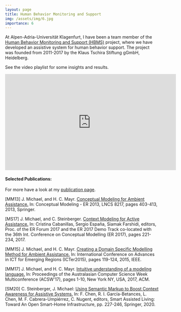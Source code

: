 ```yaml
---
layout: page
title: Human Behavior Monitoring and Support 
img: /assets/img/6.jpg
importance: 6
---
```


At Alpen-Adria-Universität Klagenfurt, I have been a team member of the
[Human Behavior Monitoring and Support (HBMS)](https://ae-ainf.aau.at/hbms/) 
project, where we have developed an assistive system for human behavior support.
The project was founded from 2011-2017 by the Klaus Tschira Stiftung gGmbH, Heidelberg. 

See the video playlist for some insights and results. 
<iframe width="560" height="315" src="https://www.youtube.com/embed/videoseries?list=PL0SyFKJu5CwtuEsVQrPLG6DmssYvlmoBu" title="YouTube video player" frameborder="0" allow="accelerometer; autoplay; clipboard-write; encrypted-media; gyroscope; picture-in-picture" allowfullscreen></iframe>

#### Selected Publications:
For more have a look at my [publication page](https://judithmichael.github.io/publications/).

\[MM13] J. Michael, and H. C. Mayr. [Conceptual Modeling for Ambient Assistance.](https://dl.acm.org/doi/10.1007/978-3-642-41924-9_33) 
In: Conceptual Modeling - ER 2013, LNCS 8217, pages 403-413, 2013, Springer.

\[MS17] J. Michael, and C. Steinberger. [Context Modeling for Active Assistance.](http://ceur-ws.org/Vol-1979/paper-22.pdf) 
In: Cristina Cabanillas, Sergio España, Siamak Farshidi, editors, Proc. of the ER Forum 2017 and the ER 2017 
Demo Track co-located with the 36th Int. Conference on Conceptual Modelling (ER 2017), pages 221-234, 2017.

\[MM15] J. Michael, and H. C. Mayr. [Creating a Domain Specific Modelling Method for Ambient Assistance.](https://ieeexplore.ieee.org/document/7377676) 
In: International Conference on Advances in ICT for Emerging Regions (ICTer2015), pages 119-124, 2015, IEEE.

\[MM17] J. Michael, and H. C. Mayr. [Intuitive understanding of a modeling language.](https://dl.acm.org/doi/abs/10.1145/3014812.3014849)
In: Proceedings of the Australasian Computer Science Week Multiconference (ACSW'17), pages 1-10, New York NY, USA, 2017, ACM.

\[SM20] C. Steinberger, J. Michael: [Using Semantic Markup to Boost Context Awareness for Assistive Systems.](https://www.se-rwth.de/publications/Using-Semantic-Markup-to-Boost-Context-Awareness-for-Assistive-Systems.pdf)
In: F. Chen, R. I. García-Betances, L. Chen, M. F. Cabrera-Umpiérrez, C. Nugent, editors, 
Smart Assisted Living: Toward An Open Smart-Home Infrastructure, pp. 227-246, Springer, 2020.